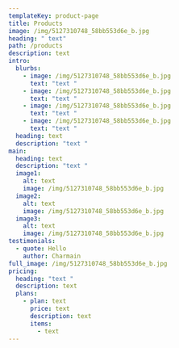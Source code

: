 ```yaml
---
templateKey: product-page
title: Products
image: /img/5127310748_58bb553d6e_b.jpg
heading: " text"
path: /products
description: text
intro:
  blurbs:
    - image: /img/5127310748_58bb553d6e_b.jpg
      text: "text "
    - image: /img/5127310748_58bb553d6e_b.jpg
      text: "text "
    - image: /img/5127310748_58bb553d6e_b.jpg
      text: "text "
    - image: /img/5127310748_58bb553d6e_b.jpg
      text: "text "
  heading: text
  description: "text "
main:
  heading: text
  description: "text "
  image1:
    alt: text
    image: /img/5127310748_58bb553d6e_b.jpg
  image2:
    alt: text
    image: /img/5127310748_58bb553d6e_b.jpg
  image3:
    alt: text
    image: /img/5127310748_58bb553d6e_b.jpg
testimonials:
  - quote: Hello
    author: Charmain
full_image: /img/5127310748_58bb553d6e_b.jpg
pricing:
  heading: "text "
  description: text
  plans:
    - plan: text
      price: text
      description: text
      items:
        - text
---
```

